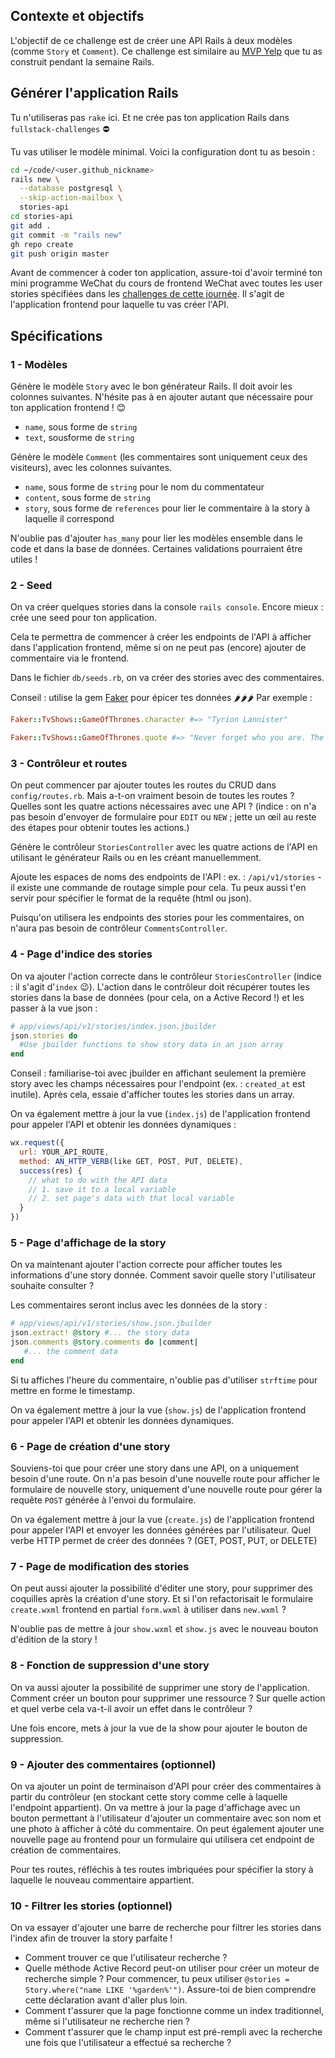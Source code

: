 ## Contexte et objectifs

L'objectif de ce challenge est de créer une API Rails à deux modèles (comme `Story` et `Comment`).
Ce challenge est similaire au [MVP Yelp](https://kitt.lewagon.com/camps/194/challenges?path=05-Rails/03-Rails-story-Comments/02-Yelp-MVP) que tu as construit pendant la semaine Rails.



## Générer l'application Rails

Tu n'utiliseras pas `rake` ici. Et ne crée pas ton application Rails dans `fullstack-challenges` ⛔

Tu vas utiliser le modèle minimal. Voici la configuration dont tu as besoin :

```bash
cd ~/code/<user.github_nickname>
rails new \
  --database postgresql \
  --skip-action-mailbox \
  stories-api
cd stories-api
git add .
git commit -m "rails new"
gh repo create
git push origin master
```

Avant de commencer à coder ton application, assure-toi d'avoir terminé ton mini programme WeChat du cours de frontend WeChat avec toutes les user stories spécifiées dans les [challenges de cette journée](https://kitt.lewagon.com/camps/236/challenges?path=04-Front-End/09-WX-MP-Frontend/01-WX-MP-Frontend-01). Il s'agit de l'application frontend pour laquelle tu vas créer l'API.

## Spécifications

### 1 - Modèles

Génère le modèle `Story` avec le bon générateur Rails. Il doit avoir les colonnes suivantes. N'hésite pas à en ajouter autant que nécessaire pour ton application frontend ! 😊

- `name`, sous forme de `string`
- `text`, sousforme de `string`

Génère le modèle `Comment` (les commentaires sont uniquement ceux des visiteurs), avec les colonnes suivantes.

- `name`, sous forme de `string` pour le nom du commentateur
- `content`, sous forme de `string`
- `story`, sous forme de `references` pour lier le commentaire à la story à laquelle il correspond

N'oublie pas d'ajouter `has_many` pour lier les modèles ensemble dans le code et dans la base de données. Certaines validations pourraient être utiles !

### 2 - Seed

On va créer quelques stories dans la console `rails console`. Encore mieux : crée une seed pour ton application.

Cela te permettra de commencer à créer les endpoints de l'API à afficher dans l'application frontend, même si on ne peut pas (encore) ajouter de commentaire via le frontend.

Dans le fichier `db/seeds.rb`, on va créer des stories avec des commentaires.

Conseil : utilise la gem [Faker](https://github.com/stympy/faker/) pour épicer tes données 🌶️🌶️🌶️  Par exemple :

```ruby
Faker::TvShows::GameOfThrones.character #=> "Tyrion Lannister"

Faker::TvShows::GameOfThrones.quote #=> "Never forget who you are. The rest of the world won't. Wear it like an armor and it can never be used against you."
```

### 3 - Contrôleur et routes

On peut commencer par ajouter toutes les routes du CRUD dans `config/routes.rb`. Mais a-t-on vraiment besoin de toutes les routes ? Quelles sont les quatre actions nécessaires avec une API ? (indice : on n'a pas besoin d'envoyer de formulaire pour `EDIT` ou `NEW` ; jette un œil au reste des étapes pour obtenir toutes les actions.)

Génère le contrôleur  `StoriesController` avec les quatre actions de l'API en utilisant le générateur Rails ou en les créant manuellemment.

Ajoute les espaces de noms des endpoints de l'API : ex. : `/api/v1/stories` - il existe une commande de routage simple pour cela. Tu peux aussi t'en servir pour spécifier le format de la requête (html ou json).

Puisqu'on utilisera les endpoints des stories pour les commentaires, on n'aura pas besoin de contrôleur `CommentsController`.


### 4 - Page d'indice des stories

On va ajouter l'action correcte dans le contrôleur `StoriesController` (indice : il s'agit d'`index` 😉). L'action dans le contrôleur doit récupérer toutes les stories dans la base de données (pour cela, on a Active Record !) et les passer à la vue json :

```ruby
# app/views/api/v1/stories/index.json.jbuilder
json.stories do
  #Use jbuilder functions to show story data in an json array
end
```

Conseil : familiarise-toi avec jbuilder en affichant seulement la première story avec les champs nécessaires pour l'endpoint (ex. : `created_at` est inutile). Après cela, essaie d'afficher toutes les stories dans un array.

On va également mettre à jour la vue (`index.js`) de l'application frontend pour appeler l'API et obtenir les données dynamiques :

```js
wx.request({
  url: YOUR_API_ROUTE,
  method: AN_HTTP_VERB(like GET, POST, PUT, DELETE),
  success(res) {
    // what to do with the API data
    // 1. save it to a local variable
    // 2. set page's data with that local variable
  }
})
```


### 5 - Page d'affichage de la story

On va maintenant ajouter l'action correcte pour afficher toutes les informations d'une story donnée. Comment savoir quelle story l'utilisateur souhaite consulter ?

Les commentaires seront inclus avec les données de la story :

```ruby
# app/views/api/v1/stories/show.json.jbuilder
json.extract! @story #... the story data
json.comments @story.comments do |comment|
   #... the comment data
end
```

Si tu affiches l'heure du commentaire, n'oublie pas d'utiliser `strftime` pour mettre en forme le timestamp.

On va également mettre à jour la vue (`show.js`) de l'application frontend pour appeler l'API et obtenir les données dynamiques.

### 6 - Page de création d'une story

Souviens-toi que pour créer une story dans une API, on a uniquement besoin d'une route. On n'a pas besoin d'une nouvelle route pour afficher le formulaire de nouvelle story, uniquement d'une nouvelle route pour gérer la requête `POST` générée à l'envoi du formulaire.

On va également mettre à jour la vue (`create.js`) de l'application frontend pour appeler l'API et envoyer les données générées par l'utilisateur. Quel verbe HTTP permet de créer des données ? (GET, POST, PUT, or DELETE)


### 7 - Page de modification des stories

On peut aussi ajouter la possibilité d'éditer une story, pour supprimer des coquilles après la création d'une story. Et si l'on refactorisait le formulaire `create.wxml` frontend en partial `form.wxml` à utiliser dans `new.wxml` ?

N'oublie pas de mettre à jour `show.wxml` et `show.js` avec le nouveau bouton d'édition de la story !

### 8 - Fonction de suppression d'une story

On va aussi ajouter la possibilité de supprimer une story de l'application. Comment créer un bouton pour supprimer une ressource ? Sur quelle action et quel verbe cela va-t-il avoir un effet dans le contrôleur ?

Une fois encore, mets à jour la vue de la show pour ajouter le bouton de suppression.


### 9 - Ajouter des commentaires  (optionnel)

On va ajouter un point de terminaison d'API pour créer des commentaires à partir du contrôleur (en stockant cette story comme celle à laquelle l'endpoint appartient). On va mettre à jour la page d'affichage avec un bouton permettant à l'utilisateur d'ajouter un commentaire avec son nom et une photo à afficher à côté du commentaire. On peut également ajouter une nouvelle page au frontend pour un formulaire qui utilisera cet endpoint de création de commentaires.

Pour tes routes, réfléchis à tes routes imbriquées pour spécifier la story à laquelle le nouveau commentaire appartient.


### 10 - Filtrer les stories (optionnel)

On va essayer d'ajouter une barre de recherche pour filtrer les stories dans l'index afin de trouver la story parfaite !

- Comment trouver ce que l'utilisateur recherche ?
- Quelle méthode Active Record peut-on utiliser pour créer un moteur de recherche simple ? Pour commencer, tu peux utiliser `@stories = Story.where("name LIKE '%garden%'")`. Assure-toi de bien comprendre cette déclaration avant d'aller plus loin.
- Comment t'assurer que la page fonctionne comme un index traditionnel, même si l'utilisateur ne recherche rien ?
- Comment t'assurer que le champ input est pré-rempli avec la recherche une fois que l'utilisateur a effectué sa recherche ?
